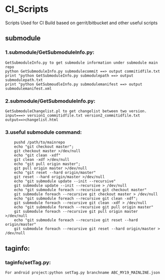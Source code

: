 # CI_Scripts
Scripts Used for CI Build based on gerrit/bitbucket and other useful scripts

## submodule
### 1.submodule/GetSubmoduleInfo.py:
	GetSubmoduleInfo.py to get submodule information under submodule main repo 
	python GetSubmoduleInfo.py submodulecommit ==> output commitidfile.txt 
	print "python GetSubmoduleInfo.py submodulepath ==> output submodulepath.txt 
	print "python GetSubmoudleInfo.py submodulemanifest ==> output submodulemanifest.xml 
### 2.submodule/GetSubmoduleInfo.py:
	GetSubmoduleChangelist.pl to get changelist between two version.
	input===> version1_commitidfile.txt version2_commitidfile.txt 
	output==>changelist.html
### 3.useful submodule command:
```
	pushd /path/to/mainrepo
	echo "git checkout master";
	git checkout master >/dev/null
	echo "git clean -xdf"
	git clean -xdf >/dev/null
	echo "git pull origin master";
	git pull origin master >/dev/null
	echo "git reset --hard origin/master"
	git reset --hard origin/master >/dev/null
	echo "git submodule update --init --recursive"
	git submodule update --init --recursive > /dev/null
	echo "git submodule foreach --recursive git checkout master"
	git submodule foreach --recursive git checkout master > /dev/null
	echo "git submodule foreach --recursive git clean -xdf";
	git submodule foreach --recursive git clean -xdf > /dev/null
	echo "git submodule foreach --recursive git pull origin master"
	git submodule foreach --recursive git pull origin master >/dev/null
	echo "git submodule foreach --recursive git reset --hard origin/master"
	git submodule foreach --recursive git reset --hard origin/master > /dev/null
```
## taginfo:
### taginfo/setTag.py:
	For android project:python setTag.py branchname ABC_MY19_MAINLINE.json
